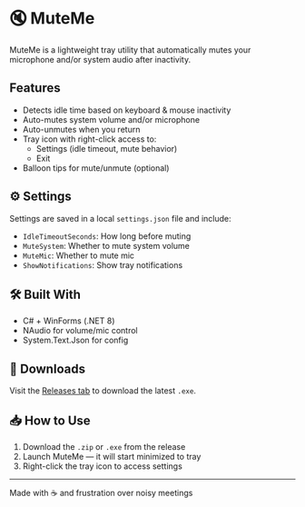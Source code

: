 # 🔇 MuteMe

MuteMe is a lightweight tray utility that automatically mutes your microphone and/or system audio after inactivity.

##  Features

- Detects idle time based on keyboard & mouse inactivity
- Auto-mutes system volume and/or microphone
- Auto-unmutes when you return
- Tray icon with right-click access to:
  - Settings (idle timeout, mute behavior)
  - Exit
- Balloon tips for mute/unmute (optional)

## ⚙️ Settings

Settings are saved in a local `settings.json` file and include:

- `IdleTimeoutSeconds`: How long before muting
- `MuteSystem`: Whether to mute system volume
- `MuteMic`: Whether to mute mic
- `ShowNotifications`: Show tray notifications

## 🛠 Built With

- C# + WinForms (.NET 8)
- NAudio for volume/mic control
- System.Text.Json for config

## 🚀 Downloads

Visit the [Releases tab](https://github.com/YOUR_USERNAME/MuteMe/releases) to download the latest `.exe`.

## 📥 How to Use

1. Download the `.zip` or `.exe` from the release
2. Launch MuteMe — it will start minimized to tray
3. Right-click the tray icon to access settings

---

Made with ☕ and frustration over noisy meetings
